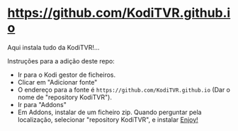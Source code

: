 # https://github.com/KodiTVR.github.io
Aqui instala tudo da KodiTVR!...

Instruções para a adição deste repo:


<p align="left">
  <ul>
    <li>Ir para o Kodi gestor de ficheiros.</li>
    <li>Clicar em "Adicionar fonte"</li>
    <li>O endereço para a fonte é <code>https://github.com/KodiTVR.github.io</code> (Dar o nome de "repository KodiTVR").</li>
    <li>Ir para "Addons"</li>
    <li>Em Addons, instalar de um ficheiro zip. Quando perguntar pela localização, selecionar "repository KodiTVR", e instalar <a href="/KodiTVR-add-on/KodiTVR.github.io/raw/master/repository.KodiTVR-2.5.zip</a>.</li>  
    <li>Agora o resto fica á vossa escolha...KodiTVR add-ons.</li>
  </ul>
</p>

## Enjoy!
